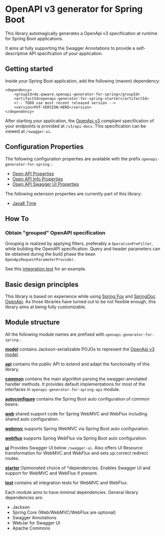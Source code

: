 # OpenAPI v3 generator for Spring Boot

This library automagically generates a OpenApi v3 specification at runtime for Spring Boot applications.

It aims at fully supporting the Swagger Annotations to provide
a self-descriptive API specifcation of your application.

## Getting started

Inside your Spring Boot application, add the following (maven) dependency:
```
<dependency>
	<groupId>de.qaware.openapi-generator-for-spring</groupId>
	<artifactId>openapi-generator-for-spring-starter</artifactId>
	<!-- TODO use most recent released version -->
	<version>PUT-VERSION-HERE</version>
</dependency>
```

After starting your application, 
the [OpenApi v3](https://github.com/OAI/OpenAPI-Specification/blob/3.0.1/versions/3.0.1.md) compliant
specification of your endpoints is provided at `/v3/api-docs`. This specification can be viewed at `/swagger-ui`.

## Configuration Properties

The following configuration properties are available with the prefix `openapi-generator-for-spring.`:

* [Open API Properties](openapi-generator-for-spring-common/src/main/java/de/qaware/openapigeneratorforspring/common/OpenApiConfigurationProperties.java)
* [Open API Info Properties](openapi-generator-for-spring-common/src/main/java/de/qaware/openapigeneratorforspring/common/info/OpenApiInfoConfigurationProperties.java)
* [Open API Swagger UI Properties](openapi-generator-for-spring-ui/src/main/java/de/qaware/openapigeneratorforspring/ui/OpenApiSwaggerUiConfigurationProperties.java)

The following extension properties are currently part of this library:
* [Java8 Time](openapi-generator-for-spring-common/src/main/java/de/qaware/openapigeneratorforspring/common/schema/resolver/type/extension/java8/Java8TimeTypeResolverConfigurationProperties.java)

## How To

### Obtain "grouped" OpenAPI specification

Grouping is realized by applying filters, preferably a `OperationPreFilter`,
while building the OpenAPI specification. Query and header parameters can be
obtained during the build phase the bean `OpenApiRequestParameterProvider`.

See this [integration test](openapi-generator-for-spring-test/src/test/java/de/qaware/openapigeneratorforspring/test/app10/App10Test.java) 
for an example.

## Basic design principles

This library is based on experience while using [Spring
Fox](https://github.com/springfox/springfox) and [SpringDoc
OpenApi](https://github.com/springdoc/springdoc-openapi).
As those libraries have turned out to be not flexible
enough, this library aims at being fully customizable.



## Module structure

All the following module names are prefixed with `openapi-generator-for-spring-`.

**[model](openapi-generator-for-spring-model)** contains
Jackson-serializable POJOs to represent the [OpenApi v3
model](https://github.com/OAI/OpenAPI-Specification/blob/3.0.1/versions/3.0.1.md).

**[api](openapi-generator-for-spring-api)** contains the public
API to extend and adapt the functionality of this library.

**[common](openapi-generator-for-spring-common)** contains the main algorithm parsing the swagger-annotated handler methods.
 It provides default implementations for most of the interfaces in `openapi-generator-for-spring-api` module.

**[autoconfigure](openapi-generator-for-spring-autoconfigure)** contains the Spring Boot 
auto configuration of common beans.

**[web](openapi-generator-for-spring-web)** shared support code for Spring WebMVC and WebFlux
 including shared auto configuration.

**[webmvc](openapi-generator-for-spring-webmvc)** supports Spring WebMVC via Spring Boot auto configuration.

**[webflux](openapi-generator-for-spring-webflux)** supports Spring WebFlux via Spring Boot auto configuration.

**[ui](openapi-generator-for-spring-ui)** Provides Swagger UI below `/swagger-ui`. 
Also offers UI Resource transformation for WebMVC and WebFlux and sets up correct redirect routes.  

**[starter](openapi-generator-for-spring-starter)** Opinionated choice of
*dependencies. Enables Swagger UI and support for WebMVC and WebFlux if present.

**[test](openapi-generator-for-spring-test)** contains all integration tests for WebMVC and WebFlux.

Each module aims to have minimal dependencies. General library dependencies are:
* Jackson 
* Spring Core (Web/WebMVC/WebFlux are optional)
* Swagger Annotations
* WebJar for Swagger UI
* Apache Commons


